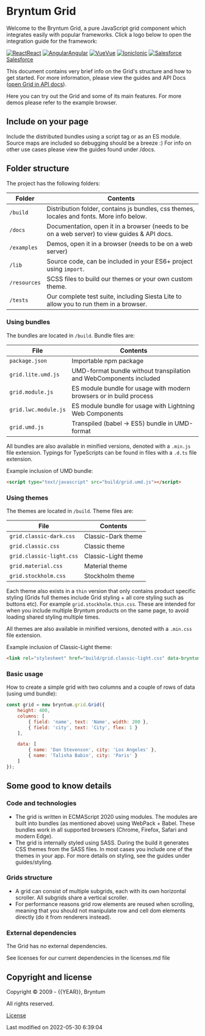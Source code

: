 [//]: # (Links in this document only works when viewed in the documentation browser, surf to ./docs)

# Bryntum Grid

Welcome to the Bryntum Grid, a pure JavaScript grid component which integrates easily with popular frameworks. Click a
logo below to open the integration guide for the framework:

<div class="framework-logos">
<a href="#Grid/guides/integration/react/guide.md"><img src="Core/logo/react.svg" alt="React"><span>React</span></a>
<a href="#Grid/guides/integration/angular/guide.md"><img src="Core/logo/angular.svg" alt="Angular"><span>Angular</span></a>
<a href="#Grid/guides/integration/vue/guide.md"><img src="Core/logo/vue.svg" alt="Vue"><span>Vue</span></a>
<a href="#Grid/guides/integration/ionic.md"><img src="Core/logo/ionic.svg" alt="Ionic"><span>Ionic</span></a>
<a href="#Grid/guides/integration/salesforce/readme.md"><img src="Core/logo/salesforce.svg" alt="Salesforce"><span>Salesforce</span></a>
</div>

This document contains very brief info on the Grid's structure and how to get started. For more information, please
view the guides and API Docs ([open Grid in API docs](#Grid/view/Grid)).

Here you can try out the Grid and some of its main features. For more demos please refer to the example browser.

<div class="external-example" data-file="Grid/guides/readme/replaceimage.js"></div>

## Include on your page

Include the distributed bundles using a script tag or as an ES module. Source maps are included so debugging should be a
breeze :) For info on other use cases please view the guides found under /docs.

## Folder structure

The project has the following folders:

| Folder       | Contents                                                                                     |
|--------------|----------------------------------------------------------------------------------------------|
| `/build`     | Distribution folder, contains js bundles, css themes, locales and fonts. More info below.    |
| `/docs`      | Documentation, open it in a browser (needs to be on a web server) to view guides & API docs. |
| `/examples`  | Demos, open it in a browser (needs to be on a web server)                                    |
| `/lib`       | Source code, can be included in your ES6+ project using `import`.                            |
| `/resources` | SCSS files to build our themes or your own custom theme.                                     |
| `/tests`     | Our complete test suite, including Siesta Lite to allow you to run them in a browser.        |

### Using bundles

The bundles are located in `/build`. Bundle files are:

| File                 | Contents                                                            |
|----------------------|---------------------------------------------------------------------|
| `package.json`       | Importable npm package                                              |
| `grid.lite.umd.js`   | UMD-format bundle without transpilation and WebComponents included  |
| `grid.module.js`     | ES module bundle for usage with modern browsers or in build process |
| `grid.lwc.module.js` | ES module bundle for usage with Lightning Web Components            |
| `grid.umd.js`        | Transpiled (babel -> ES5) bundle in UMD-format                      |

All bundles are also available in minified versions, denoted with a `.min.js` file extension.
Typings for TypeScripts can be found in files with a `.d.ts` file extension.

Example inclusion of UMD bundle:

```html
<script type="text/javascript" src="build/grid.umd.js"></script>
```

### Using themes

The themes are located in `/build`. Theme files are:

| File                     | Contents            |
|--------------------------|---------------------|
| `grid.classic-dark.css`  | Classic-Dark theme  |
| `grid.classic.css`       | Classic theme       |
| `grid.classic-light.css` | Classic-Light theme |
| `grid.material.css`      | Material theme      |
| `grid.stockholm.css`     | Stockholm theme     |

Each theme also exists in a `thin` version that only contains product specific styling (Grids full themes include
Grid styling + all core styling such as buttons etc). For example `grid.stockholm.thin.css`. These are intended for
when you include multiple Bryntum products on the same page, to avoid loading shared styling multiple times.

All themes are also available in minified versions, denoted with a `.min.css` file extension.

Example inclusion of Classic-Light theme:

```html
<link rel="stylesheet" href="build/grid.classic-light.css" data-bryntum-theme>
```

### Basic usage

How to create a simple grid with two columns and a couple of rows of data (using umd bundle):

```javascript
const grid = new bryntum.grid.Grid({
    height: 400,
    columns: [
        { field: 'name', text: 'Name', width: 200 },
        { field: 'city', text: 'City', flex: 1 }
    ],

    data: [
        { name: 'Dan Stevenson', city: 'Los Angeles' },
        { name: 'Talisha Babin', city: 'Paris' }
    ]
});
```

<div class="external-example" data-file="Grid/guides/readme/basic.js"></div>

## Some good to know details

### Code and technologies

* The grid is written in ECMAScript 2020 using modules. The modules are built into bundles (as mentioned above) using
  WebPack + Babel. These bundles work in all supported browsers (Chrome, Firefox, Safari and modern Edge).
* The grid is internally styled using SASS. During the build it generates CSS themes from the SASS files. In most cases
  you include one of the themes in your app. For more details on styling, see the guides under guides/styling.

### Grids structure

* A grid can consist of multiple subgrids, each with its own horizontal scroller. All subgrids share a vertical
  scroller.
* For performance reasons grid row elements are reused when scrolling, meaning that you should not manipulate row and
  cell dom elements directly (do it from renderers instead).

### External dependencies

The Grid has no external dependencies.

See licenses for our current dependencies in the licenses.md file

## Copyright and license

Copyright © 2009 - {{YEAR}}, Bryntum

All rights reserved.

[License](https://www.bryntum.com/products/grid/license/)


<p class="last-modified">Last modified on 2022-05-30 6:39:04</p>